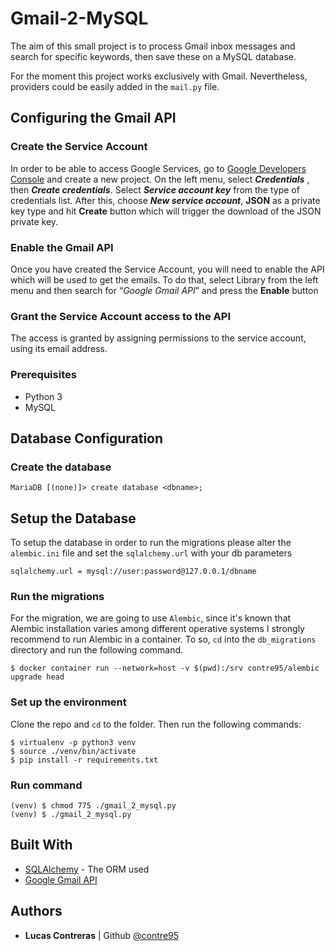# Gmail-2-MySQL 

The aim of this small project is to process Gmail inbox messages and search for specific keywords, then save these on a MySQL database.

For the moment this project works exclusively with Gmail. Nevertheless, providers could be easily added in the `mail.py` file.

## Configuring the Gmail API

### Create the Service Account
In order to be able to access Google Services, go to [Google Developers Console](https://console.developers.google.com/) and create a new project.
On the left menu, select ***Credentials*** , then ***Create credentials***. Select ***Service account key*** from the type of credentials list. After this, choose ***New service account***, **JSON** as a private key type and hit **Create** button which will trigger the download of the JSON private key.

### Enable the Gmail API 
Once you have created the Service Account, you will need to enable the API which will be used to get the emails. To do that, select Library from the left menu and then search for “*Google Gmail API*” and press the **Enable** button

### Grant the Service Account access to the API
The access is granted by assigning permissions to the service account, using its email address. 

### Prerequisites
  * Python 3
  * MySQL

## Database Configuration

### Create the database
```
MariaDB [(none)]> create database <dbname>;
```
## Setup the Database
To setup the database in order to run the migrations please alter the `alembic.ini` file and set the `sqlalchemy.url` with your db parameters
```
sqlalchemy.url = mysql://user:password@127.0.0.1/dbname
```

### Run the migrations
For the migration, we are going to use `Alembic`, since it's known that Alembic installation varies among different operative systems I strongly recommend to run Alembic in a container. To so, `cd` into the `db_migrations` directory and run the following command.
```
$ docker container run --network=host -v $(pwd):/srv contre95/alembic upgrade head
```

### Set up the environment
Clone the repo and `cd` to the folder. Then run the following commands:
```
$ virtualenv -p python3 venv
$ source ./venv/bin/activate
$ pip install -r requirements.txt
```

### Run command

```
(venv) $ chmod 775 ./gmail_2_mysql.py
(venv) $ ./gmail_2_mysql.py
```

## Built With
* [SQLAlchemy](https://www.sqlalchemy.org/) - The ORM used
* [Google Gmail API](https://developers.google.com/gmail/)


## Authors

* **Lucas Contreras**  | Github [@contre95](https://github.com/contre95)


